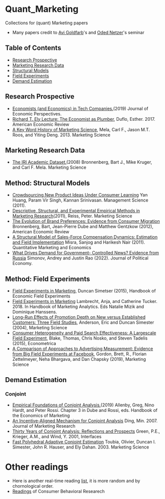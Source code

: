 # Quant_Marketing
Collections for (quant) Marketing papers

- Many papers credit to [Avi Goldfarb](https://www.avigoldfarb.com/)'s and [Oded Netzer](http://www.columbia.edu/~on2110/)'s seminar


## Table of Contents
- [Research Prospective](#research-prospective)
- [Marketing Research Data](#marketing-research-data)
- [Structural Models](#method-structural-models)
- [Field Experiments](#method-field-experiments)
- [Demand Estimation](#demand-estimation)

## Research Prospective 
- [Economists (and Economics) in Tech Companies.](https://www.aeaweb.org/articles?id=10.1257/jep.33.1.209)(2019) Journal of Economic Perspectives.
- [Richard T. Ely Lecture: The Economist as Plumber](https://pubs.aeaweb.org/doi/pdfplus/10.1257/aer.p20171153), Duflo, Esther. 2017. American Economic Review
- [A Key Word History of Marketing Science](https://pubsonline.informs.org/doi/10.1287/mksc.1120.0764), Mela, Carl F., Jason M.T. Roos, and Yiting Deng. 2013. Marketing Science

## Marketing Research Data 
- [The IRI Academic Dataset.](https://people.duke.edu/~mela/bio/papers/Bronnenberg_Kruger_Mela_2007.pdf)(2008) Bronnenberg, Bart J., Mike Kruger, and Carl F. Mela. Marketing Science


## Method: Structural Models
- [Crowdsourcing New Product Ideas Under Consumer Learning](https://pubsonline.informs.org/doi/abs/10.1287/mnsc.2013.1879) Yan Huang, Param Vir Singh, Kannan Srinivasan. Management Science (2011).
- [Descriptive, Structural, and Experimental Empirical Methods in Marketing Research](https://www.jstor.org/stable/41408411#metadata_info_tab_contents)(2011), Reiss, Peter. Marketing Science
- [The Evolution of Brand Preferences: Evidence from Consumer Migration](https://www.aeaweb.org/articles?id=10.1257/aer.102.6.2472) Bronnenberg, Bart, Jean-Pierre Dube and Matthew Gentzkow (2012), American Economic Review
- [A Structural Model of Sales-Force Compensation Dynamics: Estimation and Field Implementation](http://www.sanjogmisra.com/mkt_salesforce.pdf) Misra, Sanjog and Harikesh Nair (2011). Quantitative Marketing and Economics
- [What Drives Demand for Government- Controlled News? Evidence from Russia](https://www.journals.uchicago.edu/doi/10.1086/717351) Simonov, Andrey and Justin Rao (2022). Journal of Political Economy.

## Method: Field Experiments
- [Field Experiments in Marketing](https://www.sciencedirect.com/science/article/pii/S2214658X16300010), Duncan Simetser (2015), Handbook of Economic Field Experiments
- [Field Experiments in Marketing](https://papers.ssrn.com/sol3/papers.cfm?abstract_id=2630209) Lambrecht, Anja, and Catherine Tucker. 2018. In Handbook of Marketing Analytics. Eds Natalie Mizik and Dominique Hanssens.
- [Long-Run Effects of Promotion Depth on New versus Established Customers: Three Field Studies](https://www.kellogg.northwestern.edu/faculty/anderson_e/htm/personalpage_files/Papers/Long_Run_Effects_of_Promotion_Depth_on_New_versus_Established_Customers.pdf), Anderson, Eric and Duncan Simester (2004), Marketing Science
- [Consumer Heterogeneity and Paid Search Effectiveness: A Largescale Field Experiment](https://faculty.haas.berkeley.edu/stadelis/BNT_ECMA_rev.pdf), Blake, Thomas, Chris Nosko, and Steven Tadelis (2015), Econometrica
- [A Comparison of Approaches to Advertising Measurement: Evidence from Big Field Experiments at Facebook](https://pubsonline.informs.org/doi/abs/10.1287/mksc.2018.1135), Gordon, Brett, R., Florian Zettelmeyer, Neha Bhargava, and Dan Chapsky (2019), Marketing Science


## Demand Estimation
### Conjoint
- [Empirical Foundations of Conjoint Analysis.](https://www.sciencedirect.com/science/article/pii/S2452261919300024)(2019) Allenby, Greg, Nino Hardt, and Peter Rossi. Chapter 3 in Dube and Rossi, eds. Handbook of the Economics of Marketing
- [An Incentive-Aligned Mechanism for Conjoint Analysis](https://journals.sagepub.com/doi/10.1509/jmkr.44.2.214) Ding, Min. 2007. Journal of Marketing Research
- [Thirty Years of Conjoint Analysis: Reflections and Prospects](https://www.jstor.org/stable/25062702#metadata_info_tab_contents) Green, P.E., Krieger, A.M., and Wind, Y. 2001, Interfaces
- [Fast Polyhedral Adaptive Conjoint Estimation](https://www.jstor.org/stable/4129742#metadata_info_tab_contents) Toubia, Olivier, Duncan I. Simester, John R. Hauser, and Ely Dahan. 2003. Marketing Science

# Other readings
- Here is another real-time reading [list](https://github.com/linhx25/Quant_Marketing_Reading/blob/main/most_recent.md), it is more random and by chornological order.
- [Readings](https://github.com/linhx25/Consumer-Behavior/tree/main) of Consumer Behavioral Researech 

